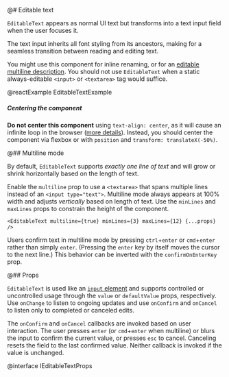 @# Editable text

`EditableText` appears as normal UI text but transforms into a text input field
when the user focuses it.

The text input inherits all font styling from its ancestors, making for a
seamless transition between reading and editing text.

You might use this component for inline renaming, or for an
[editable multiline description](#core/components/editable-text.multiline-mode).
You should not use `EditableText` when a static always-editable `<input>` or
`<textarea>` tag would suffice.

@reactExample EditableTextExample

<div class="@ns-callout @ns-intent-danger @ns-icon-error">
    <h5 class="@ns-heading">Centering the component</h5>

**Do not center this component** using `text-align: center`, as it will cause an infinite loop
in the browser ([more details](https://github.com/JedWatson/react-select/issues/540)). Instead,
you should center the component via flexbox or with `position` and `transform: translateX(-50%)`.

</div>


@## Multiline mode

By default, `EditableText` supports _exactly one line of text_ and will grow or
shrink horizontally based on the length of text.

Enable the `multiline` prop to use a `<textarea>` that spans multiple lines
instead of an `<input type="text">`. Multiline mode always appears at 100% width
and adjusts _vertically_ based on length of text. Use the `minLines` and
`maxLines` props to constrain the height of the component.

```tsx
<EditableText multiline={true} minLines={3} maxLines={12} {...props} />
```

Users confirm text in multiline mode by pressing `ctrl`+`enter` or `cmd`+`enter`
rather than simply `enter`. (Pressing the `enter` key by itself moves the cursor
to the next line.) This behavior can be inverted with the `confirmOnEnterKey`
prop.

@## Props

`EditableText` is used like an [`input`
element](https://facebook.github.io/react/docs/forms.html) and supports
controlled or uncontrolled usage through the `value` or `defaultValue` props,
respectively. Use `onChange` to listen to ongoing updates and use `onConfirm`
and `onCancel` to listen only to completed or canceled edits.

The `onConfirm` and `onCancel` callbacks are invoked based on user interaction.
The user presses `enter` (or `cmd`+`enter` when multiline) or blurs the input to
confirm the current value, or presses `esc` to cancel. Canceling resets the
field to the last confirmed value. Neither callback is invoked if the value is
unchanged.

@interface IEditableTextProps
